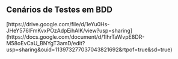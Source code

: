 <h2>Cenários de Testes em BDD</h2>
[https://drive.google.com/file/d/1eYu0Hs-JHeY576lFmKvxPOzAdpEihAIK/view?usp=sharing](https://docs.google.com/document/d/1IhrTaWvpE8DR-M58oEvCaU_BNYgT3amD/edit?usp=sharing&ouid=113973277037043821692&rtpof=true&sd=true)
